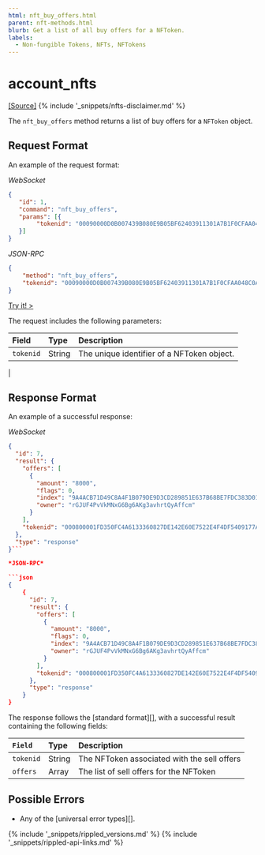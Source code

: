 ```yaml
---
html: nft_buy_offers.html
parent: nft-methods.html
blurb: Get a list of all buy offers for a NFToken.
labels:
  - Non-fungible Tokens, NFTs, NFTokens
---
```

# account_nfts
[[Source]](https://github.com/ripple/rippled/blob/xls20/src/ripple/rpc/handlers/NFTOffers.cpp "Source")
{% include '_snippets/nfts-disclaimer.md' %}

The `nft_buy_offers` method returns a list of buy offers for a `NFToken` object.

## Request Format
An example of the request format:

<!-- MULTICODE_BLOCK_START -->

*WebSocket*

```json
{
   "id": 1,
   "command": "nft_buy_offers",
   "params": [{
   		"tokenid": "00090000D0B007439B080E9B05BF62403911301A7B1F0CFAA048C0A200000007"
   }]
}
```

*JSON-RPC*

```json
{
    "method": "nft_buy_offers",
    "tokenid": "00090000D0B007439B080E9B05BF62403911301A7B1F0CFAA048C0A200000007"
}
```

<!-- MULTICODE_BLOCK_END -->

[Try it! >](websocket-api-tool.html#nft_sell_offers)

The request includes the following parameters:

| Field                 | Type                       | Description             |
|:----------------------|:---------------------------|:------------------------|
| `tokenid`             | String                     | The unique identifier of a NFToken object. |
|
## Response Format
An example of a successful response:

<!-- MULTICODE_BLOCK_START -->

*WebSocket*

```json
{
  "id": 7,
  "result": {
    "offers": [
      {
        "amount": "8000",
        "flags": 0,
        "index": "9A4ACB71D49C8A4F1B079DE9D3CD289851E637B68BE7FDC383D01BE413B24C7A",
        "owner": "rGJUF4PvVkMNxG6Bg6AKg3avhrtQyAffcm"
      }
    ],
    "tokenid": "000800001FD350FC4A6133360827DE142E60E7522E4F4DF5409177A90000000E"
  },
  "type": "response"
}```

*JSON-RPC*

```json
{
	{
	  "id": 7,
	  "result": {
		"offers": [
		  {
			"amount": "8000",
			"flags": 0,
			"index": "9A4ACB71D49C8A4F1B079DE9D3CD289851E637B68BE7FDC383D01BE413B24C7A",
			"owner": "rGJUF4PvVkMNxG6Bg6AKg3avhrtQyAffcm"
		  }
		],
		"tokenid": "000800001FD350FC4A6133360827DE142E60E7522E4F4DF5409177A90000000E"
	  },
	  "type": "response"
	}
}
```

<!-- MULTICODE_BLOCK_END -->

The response follows the [standard format][], with a successful result containing the following fields:

| `Field`        | Type             | Description                              |
|:---------------|:-----------------|:-----------------------------------------|
| `tokenid` | String | The NFToken associated with the sell offers |
| `offers` | Array | The list of sell offers for the NFToken |

## Possible Errors

* Any of the [universal error types][].


{% include '_snippets/rippled_versions.md' %}
{% include '_snippets/rippled-api-links.md' %}
